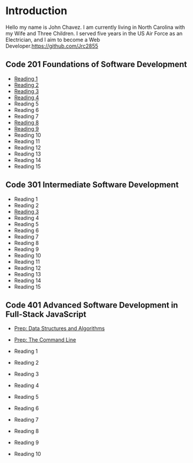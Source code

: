 # Introduction
Hello my name is John Chavez. I am currently living in North Carolina with my Wife and Three Children. I served five years in the US Air Force as an Electrician, and I aim to become a Web Developer.https://github.com/Jrc2855

## Code 201 Foundations of Software Development

* [Reading 1](Reading1.md)
* [Reading 2](Reading2.md)
* [Reading 3](Reading3.md)
* [Reading 4](Reading4.md)
* Reading 5
* Reading 6
* Reading 7
* [Reading 8](Reading8.md)
* [Reading 9](Reading9.md)
* Reading 10
* Reading 11
* Reading 12
* Reading 13
* Reading 14
* Reading 15

## Code 301 Intermediate Software Development

* Reading 1
* Reading 2
* [Reading 3](301-3.md)
* Reading 4
* Reading 5
* Reading 6
* Reading 7
* Reading 8
* Reading 9
* Reading 10
* Reading 11
* Reading 12
* Reading 13
* Reading 14
* Reading 15

## Code 401 Advanced Software Development in Full-Stack JavaScript

* [Prep: Data Structures and Algorithms](401-DSA.md)
* [Prep: The Command Line](401-TCL.md)

* Reading 1
* Reading 2
* Reading 3
* Reading 4
* Reading 5
* Reading 6
* Reading 7
* Reading 8
* Reading 9
* Reading 10

